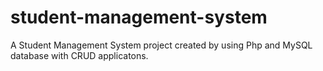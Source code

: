 # student-management-system
A Student Management System project created by using Php and MySQL database with CRUD applicatons.
